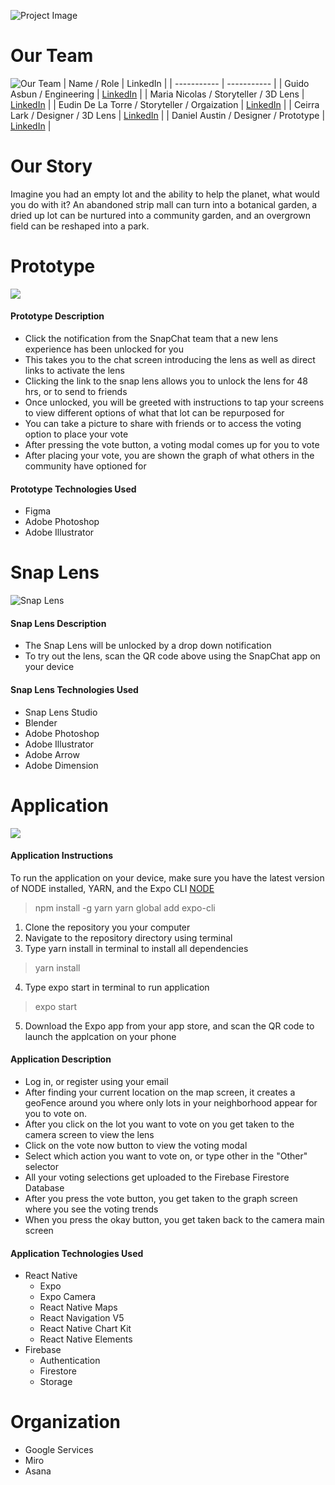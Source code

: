 ![Project Image](https://snap-academy-final.s3.amazonaws.com/dreamGreen2.png)

# Our Team
![Our Team](https://snap-academy-final.s3.amazonaws.com/ourTeam.png)
| Name / Role | LinkedIn |
| ----------- | ----------- | 
| Guido Asbun  /  Engineering | [LinkedIn](https://www.youtube.com/watch?v=dQw4w9WgXcQ) |
| Maria Nicolas / Storyteller / 3D Lens | [LinkedIn](https://www.linkedin.com/in/mariaxnicolas/) |
| Eudin De La Torre / Storyteller / Orgaization | [LinkedIn](https://www.linkedin.com/in/eudin/) |
| Ceirra Lark / Designer / 3D Lens | [LinkedIn](https://www.linkedin.com/in/ceirra-l-85382538/) |
| Daniel Austin / Designer / Prototype | [LinkedIn](https://www.linkedin.com/in/imdanielaustin/) |

# Our Story

Imagine you had an empty lot and the ability to help the planet, what would you do with it? An abandoned strip mall can turn into a botanical garden, a dried up lot can be nurtured into a community garden, and an overgrown field can be reshaped into a park.
# Prototype
![](https://snap-academy-final.s3.amazonaws.com/Prototype.gif)


#### Prototype Description
* Click the notification from the SnapChat team that a new lens experience has been unlocked for you
* This takes you to the chat screen introducing the lens as well as direct links to activate the lens
* Clicking the link to the snap lens allows you to unlock the lens for 48 hrs, or to send to friends
* Once unlocked, you will be greeted with instructions to tap your screens to view different options of what that lot can be repurposed for
* You can take a picture to share with friends or to access the voting option to place your vote
* After pressing the vote button, a voting modal comes up for you to vote
* After placing your vote, you are shown the graph of what others in the community have optioned for
#### Prototype Technologies Used
* Figma
* Adobe Photoshop
* Adobe Illustrator 

# Snap Lens
![Snap Lens](https://snap-academy-final.s3.amazonaws.com/Screen+Shot+2021-08-12+at+11.49.46+AM.png)

#### Snap Lens Description
* The Snap Lens will be unlocked by a drop down notification 
* To try out the lens, scan the QR code above using the SnapChat app on your device

#### Snap Lens Technologies Used
* Snap Lens Studio
* Blender
* Adobe Photoshop
* Adobe Illustrator
* Adobe Arrow
* Adobe Dimension

# Application
![](https://snap-academy-final.s3.amazonaws.com/functionalDemo.gif)

#### Application Instructions
To run the application on your device, make sure you have the latest version of NODE installed, YARN, and the Expo CLI
[NODE]("https://nodejs.org/en/")
> npm install -g yarn
> yarn global add expo-cli
  1. Clone the repository you your computer
  2. Navigate to the repository directory using terminal
  3. Type yarn install in terminal to install all dependencies 
  >  yarn install
  4. Type expo start in terminal to run application
  > expo start
  5. Download the Expo app from your app store, and scan the QR code to launch the applcation on your phone

#### Application Description
* Log in, or register using your email
* After finding your current location on the map screen, it creates a geoFence around you where only lots in your neighborhood appear for you to vote on. 
* After you click on the lot you want to vote on you get taken to the camera screen to view the lens
* Click on the vote now button to view the voting modal
* Select which action you want to vote on, or type other in the "Other" selector
* All your voting selections get uploaded to the Firebase Firestore Database
* After you press the vote button, you get taken to the graph screen where you see the voting trends
* When you press the okay button, you get taken back to the camera main screen
#### Application Technologies Used
* React Native
  * Expo
  * Expo Camera
  * React Native Maps
  * React Navigation V5
  * React Native Chart Kit
  * React Native Elements
* Firebase
  * Authentication
  * Firestore
  * Storage
# Organization
* Google Services
* Miro
* Asana

